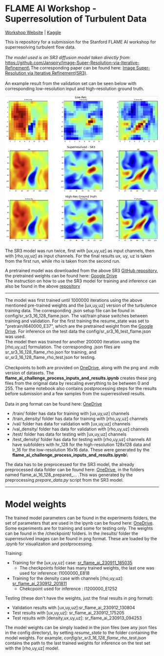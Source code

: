 # FLAME AI Workshop - Superresolution of Turbulent Data

[Workshop Website](https://flame-ai-workshop.github.io) | [Kaggle](https://www.kaggle.com/competitions/2023-flame-ai-challenge)

This is repository for a submission for the Stanford FLAME AI workshop for superresolving turbulent flow data.\
\
*The model used is an SR3 diffusion model taken directly from*: https://github.com/Janspiry/Image-Super-Resolution-via-Iterative-Refinement\
The corresponding paper can be found here: [Image Super-Resolution via Iterative Refinement(SR3)](https://arxiv.org/pdf/2104.07636.pdf ).\
\
An example result from the validation set can be seen below with corresponding low-resolution input and high-resolution ground truth.


 <img src="./misc/superres1.png" alt="show" style="zoom:90%;" /> 

The SR3 model was run twice, first with [ux,uy,uz] as input channels, then with [rho,uy,uz] as input channels. For the final results ux, uy, uz is taken from the first run, while rho is taken from the second run.

A pretrained model was downloaded from the above SR3 [GitHub repository](https://github.com/Janspiry/Image-Super-Resolution-via-Iterative-Refinement), the pretrained weights can be found here: [Google Drive](https://drive.google.com/drive/folders/12jh0K8XoM1FqpeByXvugHHAF3oAZ8KRu)\
The instruction on how to use the SR3 model for training and inference can also be found in the above [repository](https://github.com/Janspiry/Image-Super-Resolution-via-Iterative-Refinement)
***
The model was first trained until 1000000 iterations using the above mentioned pre-trained weights and the [ux,uy,uz] version of the turbulence training data. The corresponding .json setup file can be found in config/sr_sr3_16_128_flame.json. The val/train phase switches between training and validation. For the first training the resume_state was set to "pretrain/I640000_E37", which are the pretrained weight from the [Google Drive](https://drive.google.com/drive/folders/12jh0K8XoM1FqpeByXvugHHAF3oAZ8KRu). For inference on the test data the config/sr_sr3_16_test_flame.json was used. \
The model then was trained for another 200000 iteration using the [rho,uy,uz] formulation. The corresponding .json files are sr_sr3_16_128_flame_rho.json for training, and sr_sr3_16_128_flame_rho_test.json for testing.\
\
Checkpoints to both are provided on [OneDrive](https://1drv.ms/f/s!AuYkVS2by4myiLM-QddYUibf73oAFQ?e=TlDRbt), along with the png and .mdb version of datasets. The **flame_ai_challenge_process_inputs_and_results.ipynb** creates these png files from the original data by rescaling everything to be between 0 and 255. The same notebook also contains postprocessing steps for the results before submission and a few samples from the superresolved results.\
\
Data in png format can be found here: [OneDrive](https://1drv.ms/f/s!AuYkVS2by4myiLNMtnuJi3iGvcfJog?e=aXfmZw)
- /train/ folder has data for training with [ux,uy,uz] channels
- /train_density/ folder has data for training with [rho,uy,uz] channels
- /val/ folder has data for validation with [ux,uy,uz] channels
- /val_density/ folder has data for validation with [rho,uy,uz] channels
- /test/ folder has data for testing with [ux,uy,uz] channels
- /test_density/ folder has data for testing with [rho,uy,uz] channels
All have subfolders with hr_128 for the high-resolution 128x128 data and lr_16 for the low-resolution 16x16 data. These were generated by the **flame_ai_challenge_process_inputs_and_results.ipynb**\


The data has to be preprocessed for the SR3 model, the already preprocessed data folder can be found here: [OneDrive](https://1drv.ms/f/s!AuYkVS2by4myiLM-QddYUibf73oAFQ?e=xXcb9B), in the folders named flame_ai_16_128_prepared_... .This was generated by the preprocessing *prepare_data.py* script from the SR3 model.
***
# Model weights 
The trained model parameters can be found in the experiments folders, the set of parameters that are used in the ipynb can be found here: [OneDrive](https://1drv.ms/f/s!AuYkVS2by4myic4i3eMPT3yM1p2GUg?e=yhlf0I). Some experiments are for training and some for testing only. The weights can be found in the /checkpoint/ folders. In the /results/ folder the superresolved images can be found in png format. These are loaded by the .ipynb for visualization and postprocessing.

Training:
- Training for the [ux,uy,uz] case: [sr_flame_ai_230911_185035](https://1drv.ms/f/s!AuYkVS2by4myieJCLSYAp4aVdlQp_g?e=rxurTc)
    - The checkpoints folder has many trained weights, the last one was used for inference: I1000000_E818   
- Training for the density case with channels [rho,uy,uz]: [sr_flame_ai_230912_201811](https://1drv.ms/f/s!AuYkVS2by4myieIpHTSop6OTNYDEvA?e=GtTemJ)
    - Chekcpoint used for inference : I1200000_E1252 


Testing (these don't have the weights, just the final results in png format):
- Validation results with [ux,uy,uz]:sr_flame_ai_230912_130804
- Test results with [ux,uy,uz]: sr_flame_ai_230912_175205
- Test results with [density,ux,uy,uz]: sr_flame_ai_230913_094253

The model weights can be simply loaded in the json files (see any json files in the config directory), by setting *resume_state* to the folder containing the model weights. For example, *config/sr_sr3_16_128_flame_rho_test.json* contains the path to the last trained weights for inference on the test set with the [rho,uy,uz] model.












